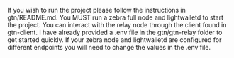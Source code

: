 If you wish to run the project please follow the instructions in gtn/README.md. You MUST run a zebra full node and lightwalletd to start the project. You can interact with the
relay node through the client found in gtn-client. I have already provided a .env file in the gtn/gtn-relay folder to get started quickly. If your zebra node and lightwalletd are configured
for different endpoints you will need to change the values in the .env file. 
